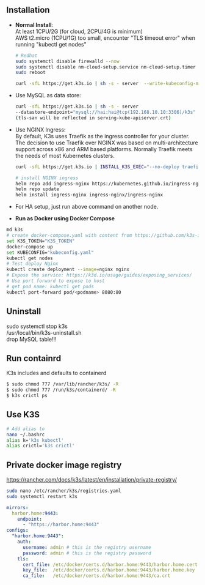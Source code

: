 ## Installation
- **Normal Install**:  
  At least 1CPU/2G  (for cloud, 2CPU/4G is minimum)  
  AWS t2.micro (1CPU/1G) too small, encounter "TLS timeout error" when running "kubectl get nodes"
  ```sh
  # Redhat
  sudo systemctl disable firewalld --now  
  sudo systemctl disable nm-cloud-setup.service nm-cloud-setup.timer  
  sudo reboot  

  curl -sfL https://get.k3s.io | sh -s - server  --write-kubeconfig-mode 0644
  ```
- Use MySQL as data store:  
  ```sh
  curl -sfL https://get.k3s.io | sh -s - server 
  --datastore-endpoint="mysql://hai:hai@tcp(192.168.10.10:3306)/k3s" --write-kubeconfig-mode 0644 --tls-san rancher.my.org --tls-san 192.168.10.10
  (tls-san will be reflected in serving-kube-apiserver.crt)
  ```
- Use NGINX Ingress:  
  By default, K3s uses Traefik as the ingress controller for your cluster. The decision to use Traefik over NGINX was based on multi-architecture support across x86 and ARM based platforms. Normally Traefik meets the needs of most Kubernetes clusters.  
  ```sh
  curl -sfL https://get.k3s.io | INSTALL_K3S_EXEC="--no-deploy traefik" sh -s - server  --write-kubeconfig-mode 0644

  # install NGINX ingress
  helm repo add ingress-nginx https://kubernetes.github.io/ingress-nginx
  helm repo update
  helm install ingress-nginx ingress-nginx/ingress-nginx
  ```
- For HA setup, just run above command on another node.

- **Run as Docker using Docker Compose**  
```sh
md k3s
# create docker-compose.yaml with content from https://github.com/k3s-io/k3s/blob/master/docker-compose.yml  
set K3S_TOKEN="K3S_TOKEN"  
docker-compose up
set KUBECONFIG="kubeconfig.yaml"
kubectl get nodes
# Test deploy Nginx
kubectl create deployment --image=nginx nginx
# Expose the service: https://k3d.io/usage/guides/exposing_services/
# Use port forward to expose to host
# get pod name: kubectl get pods
kubectl port-forward pod/<podname> 8080:80
```


## Uninstall
sudo systemctl stop k3s  
/usr/local/bin/k3s-uninstall.sh  
drop MySQL table!!!

## Run containrd
K3s includes and defaults to containerd
```sh
$ sudo chmod 777 /var/lib/rancher/k3s/ -R
$ sudo chmod 777 /run/k3s/containerd/ -R
$ k3s crictl ps
```

## Use K3S
```sh
# Add alias to
nano ~/.bashrc
alias k='k3s kubectl'
alias crictl='k3s crictl'
```

## Private docker image registry
https://rancher.com/docs/k3s/latest/en/installation/private-registry/  
```sh
sudo nano /etc/rancher/k3s/registries.yaml
sudo systemctl restart k3s
```
```yml
mirrors:
  harbor.home:9443:
    endpoint:
      - "https://harbor.home:9443"
configs:
  "harbor.home:9443":
    auth:
      username: admin # this is the registry username
      password: admin # this is the registry password
    tls:
      cert_file: /etc/docker/certs.d/harbor.home:9443/harbor.home.cert # path to the cert file used in the registry
      key_file:  /etc/docker/certs.d/harbor.home:9443/harbor.home.key  # path to the key file used in the registry
      ca_file:   /etc/docker/certs.d/harbor.home:9443/ca.crt           # path to the ca file used in the registry	  
```